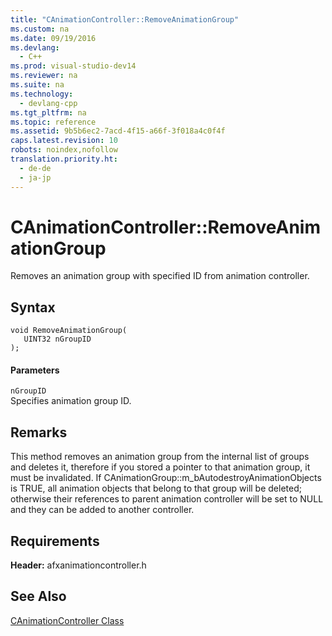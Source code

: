 ```yaml
---
title: "CAnimationController::RemoveAnimationGroup"
ms.custom: na
ms.date: 09/19/2016
ms.devlang: 
  - C++
ms.prod: visual-studio-dev14
ms.reviewer: na
ms.suite: na
ms.technology: 
  - devlang-cpp
ms.tgt_pltfrm: na
ms.topic: reference
ms.assetid: 9b5b6ec2-7acd-4f15-a66f-3f018a4c0f4f
caps.latest.revision: 10
robots: noindex,nofollow
translation.priority.ht: 
  - de-de
  - ja-jp
---
```

# CAnimationController::RemoveAnimationGroup
Removes an animation group with specified ID from animation controller.  
  
## Syntax  
  
```  
void RemoveAnimationGroup(  
   UINT32 nGroupID  
);  
```  
  
#### Parameters  
 `nGroupID`  
 Specifies animation group ID.  
  
## Remarks  
 This method removes an animation group from the internal list of groups and deletes it, therefore if you stored a pointer to that animation group, it must be invalidated. If CAnimationGroup::m_bAutodestroyAnimationObjects is TRUE, all animation objects that belong to that group will be deleted; otherwise their references to parent animation controller will be set to NULL and they can be added to another controller.  
  
## Requirements  
 **Header:** afxanimationcontroller.h  
  
## See Also  
 [CAnimationController Class](../vs140/CAnimationController-Class.md)